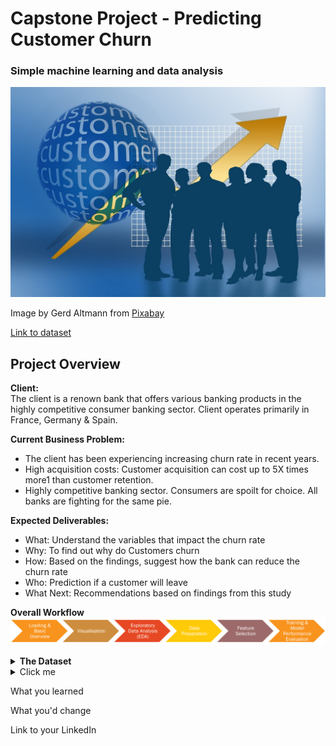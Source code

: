 # Capstone Project - Predicting Customer Churn

### Simple machine learning and data analysis 

![new customer image](https://github.com/Amandazhou04/SCTP-2024-Data-Analysis/blob/main/business-idea-660085_1280.jpg?raw=true)

Image by Gerd Altmann from [Pixabay](https://pixabay.com//?utm_source=link-attribution&utm_medium=referral&utm_campaign=image&utm_content=660085)

[Link to dataset](https://www.kaggle.com/datasets/shubhammeshram579/bank-customer-churn-prediction/data)

## <b>Project Overview</b>

<b>Client: </b> <br>
The client is a renown bank that offers various banking products in the highly competitive consumer banking sector. Client operates primarily in France, Germany & Spain.

<b>Current Business Problem: </b>
+ The client has been experiencing increasing churn rate in recent years.
+ High acquisition costs: Customer acquisition can cost up to 5X times more1 than customer retention.
+ Highly competitive banking sector. Consumers are spoilt for choice. All banks are fighting for the same pie.

<b>Expected Deliverables: </b> <br>
+ What: Understand the variables that impact the churn rate
+ Why: To find out why do Customers churn
+ How: Based on the findings, suggest how the bank can reduce the churn rate
+ Who: Prediction if a customer will leave
+ What Next: Recommendations based on findings from this study

<b> Overall Workflow </b>
![workflow](https://github.com/Amandazhou04/SCTP-2024-Data-Analysis/blob/fa4aa47c1228fb355fcd2809acd6b3c192895406/Project%20workflow.png)

<details>
<summary><b>The Dataset</b></summary>

The dataset contains 14 columns, 10,002 records. 
It includes the following attributes:

- Customer ID: A unique identifier for each customer
- Surname: The customer's surname or last name
- Credit Score: A numerical value representing the customer's credit score
- Geography: The country where the customer resides (France, Spain or Germany)
- Gender: The customer's gender (Male or Female)
- Age: The customer's age.
- Tenure: The number of years the customer has been with the bank
- Balance: The customer's account balance
- NumOfProducts: The number of bank products the customer uses (e.g., savings account, credit card)
- HasCrCard: Whether the customer has a credit card (1 = yes, 0 = no)
- IsActiveMember: Whether the customer is an active member (1 = yes, 0 = no)
- EstimatedSalary: The estimated salary of the customer
- Exited: Whether the customer has churned (1 = yes, 0 = no)

</details>


<details>
  <summary>Click me</summary>
  
  ### Heading
  1. Foo
  2. Bar
     * Baz
     * Qux


</details>

What you learned

What you'd change

Link to your LinkedIn

